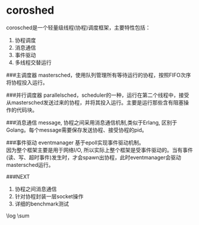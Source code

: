 coroshed
========
corosched是一个轻量级线程(协程)调度框架，主要特性包括：

1. 协程调度
2. 消息通信
3. 事件驱动
4. 多线程交替运行  

###主调度器
mastersched，使用队列管理所有等待运行的协程，按照FIFO次序将协程投入运行。

###并行调度器
parallelsched，scheduler的一种，运行在第二个线程中，接受从mastersched发送过来的协程，并将其投入运行。主要是运行那些含有阻塞操作的代码块。

###消息通信
message, 协程之间采用消息通信机制,类似于Erlang, 区别于Golang。每个message需要保存发送协程、接受协程的pid。  

###事件驱动
eventmanager  基于epoll实现事件驱动机制。  
因为整个框架主要是用于网络I/O, 所以实际上整个框架是受事件驱动的。当有事件(读、写、超时事件)发生时，才会spawn出协程，此时eventmanager会驱动mastersched运行。

###NEXT

1. 协程之间消息通信  
2. 针对协程封装一层socket操作  
3. 详细的benchmark测试


\log \sum

